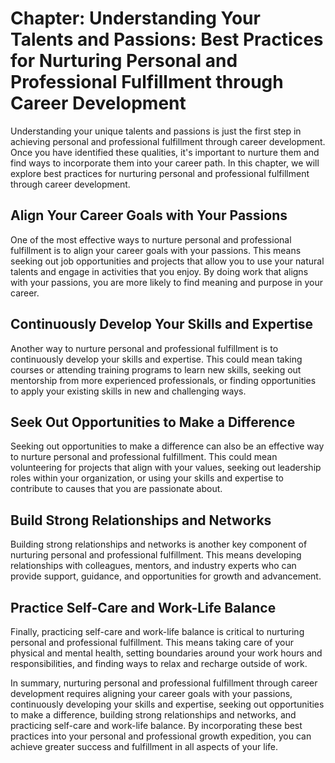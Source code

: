 Chapter: Understanding Your Talents and Passions: Best Practices for Nurturing Personal and Professional Fulfillment through Career Development
===============================================================================================================================================

Understanding your unique talents and passions is just the first step in achieving personal and professional fulfillment through career development. Once you have identified these qualities, it's important to nurture them and find ways to incorporate them into your career path. In this chapter, we will explore best practices for nurturing personal and professional fulfillment through career development.

Align Your Career Goals with Your Passions
------------------------------------------

One of the most effective ways to nurture personal and professional fulfillment is to align your career goals with your passions. This means seeking out job opportunities and projects that allow you to use your natural talents and engage in activities that you enjoy. By doing work that aligns with your passions, you are more likely to find meaning and purpose in your career.

Continuously Develop Your Skills and Expertise
----------------------------------------------

Another way to nurture personal and professional fulfillment is to continuously develop your skills and expertise. This could mean taking courses or attending training programs to learn new skills, seeking out mentorship from more experienced professionals, or finding opportunities to apply your existing skills in new and challenging ways.

Seek Out Opportunities to Make a Difference
-------------------------------------------

Seeking out opportunities to make a difference can also be an effective way to nurture personal and professional fulfillment. This could mean volunteering for projects that align with your values, seeking out leadership roles within your organization, or using your skills and expertise to contribute to causes that you are passionate about.

Build Strong Relationships and Networks
---------------------------------------

Building strong relationships and networks is another key component of nurturing personal and professional fulfillment. This means developing relationships with colleagues, mentors, and industry experts who can provide support, guidance, and opportunities for growth and advancement.

Practice Self-Care and Work-Life Balance
----------------------------------------

Finally, practicing self-care and work-life balance is critical to nurturing personal and professional fulfillment. This means taking care of your physical and mental health, setting boundaries around your work hours and responsibilities, and finding ways to relax and recharge outside of work.

In summary, nurturing personal and professional fulfillment through career development requires aligning your career goals with your passions, continuously developing your skills and expertise, seeking out opportunities to make a difference, building strong relationships and networks, and practicing self-care and work-life balance. By incorporating these best practices into your personal and professional growth expedition, you can achieve greater success and fulfillment in all aspects of your life.
